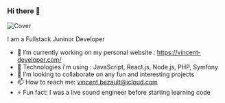 ### Hi there 👋

![Cover](https://github.com/VinceBLT/VinceBLT/bg-mountains-colors-img/pexels-simon-berger-1323550-(1).jpg)

I am a Fullstack Juninor Developer

- 🔭 I’m currently working on my personal website : https://vincent-developer.com/
- 🚀 Technologies i'm using : JavaScript, React.js, Node.js, PHP, Symfony
- 👯 I’m looking to collaborate on any fun and interesting projects
- 📫 How to reach me: vincent.bezault@icloud.com
- ⚡ Fun fact: I was a live sound engineer before starting learning code
